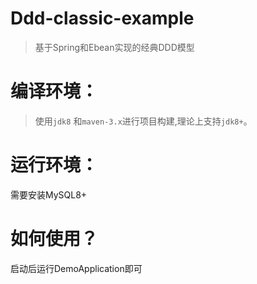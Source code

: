 # Ddd-classic-example

> 基于Spring和Ebean实现的经典DDD模型

# 编译环境：
> 使用``` jdk8 ``` 和```maven-3.x```进行项目构建,理论上支持```jdk8+```。

# 运行环境：
需要安装MySQL8+


# 如何使用？

启动后运行DemoApplication即可
